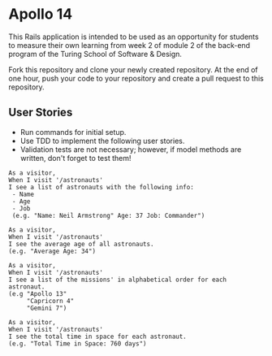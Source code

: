 # Apollo 14

This Rails application is intended to be used as an opportunity for students to measure their own learning from week 2 of module 2 of the back-end program of the Turing School of Software & Design.

Fork this repository and clone your newly created repository. At the end of one hour, push your code to your repository and create a pull request to this repository.

## User Stories
* Run commands for initial setup.
* Use TDD to implement the following user stories.
* Validation tests are not necessary; however, if model methods are written, don't forget to test them!

```
As a visitor,
When I visit '/astronauts'
I see a list of astronauts with the following info:
 - Name
 - Age
 - Job
 (e.g. "Name: Neil Armstrong" Age: 37 Job: Commander")
```

```
As a visitor,
When I visit '/astronauts'
I see the average age of all astronauts.
(e.g. "Average Age: 34")
```

```
As a visitor,
When I visit '/astronauts'
I see a list of the missions' in alphabetical order for each astronaut.
(e.g "Apollo 13"
     "Capricorn 4"
     "Gemini 7")
```

```
As a visitor,
When I visit '/astronauts'
I see the total time in space for each astronaut.
(e.g. "Total Time in Space: 760 days")
```
